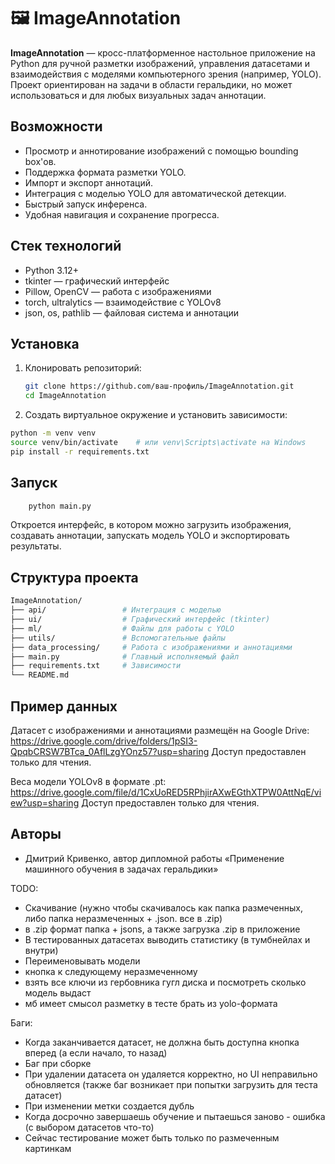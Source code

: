 # 🖼️ ImageAnnotation

**ImageAnnotation** — кросс-платформенное настольное приложение на Python для ручной разметки изображений, управления датасетами и взаимодействия с моделями компьютерного зрения (например, YOLO). Проект ориентирован на задачи в области геральдики, но может использоваться и для любых визуальных задач аннотации.

## Возможности

- Просмотр и аннотирование изображений с помощью bounding box'ов.
- Поддержка формата разметки YOLO.
- Импорт и экспорт аннотаций.
- Интеграция с моделью YOLO для автоматической детекции.
- Быстрый запуск инференса.
- Удобная навигация и сохранение прогресса.

## Стек технологий

- Python 3.12+
- tkinter — графический интерфейс
- Pillow, OpenCV — работа с изображениями
- torch, ultralytics — взаимодействие с YOLOv8
- json, os, pathlib — файловая система и аннотации

## Установка

1. Клонировать репозиторий:
   ```bash
   git clone https://github.com/ваш-профиль/ImageAnnotation.git
   cd ImageAnnotation

2. Создать виртуальное окружение и установить зависимости:

```bash
python -m venv venv
source venv/bin/activate    # или venv\Scripts\activate на Windows
pip install -r requirements.txt
```

## Запуск

```bash
    python main.py
```

Откроется интерфейс, в котором можно загрузить изображения, создавать аннотации, запускать модель YOLO и экспортировать результаты.

## Структура проекта

```bash
ImageAnnotation/
├── api/                 # Интеграция с моделью
├── ui/                  # Графический интерфейс (tkinter)
├── ml/                  # Файлы для работы с YOLO
├── utils/               # Вспомогательные файлы
├── data_processing/     # Работа с изображениями и аннотациями
├── main.py              # Главный исполняемый файл
├── requirements.txt     # Зависимости
└── README.md
```


## Пример данных
Датасет с изображениями и аннотациями размещён на Google Drive:
https://drive.google.com/drive/folders/1pSI3-QpqbCRSW7BTca_0AflLzgYOnz57?usp=sharing
Доступ предоставлен только для чтения.

Веса модели YOLOv8 в формате .pt:
https://drive.google.com/file/d/1CxUoRED5RPhjirAXwEGthXTPW0AttNqE/view?usp=sharing
Доступ предоставлен только для чтения.

## Авторы
- Дмитрий Кривенко, автор дипломной работы «Применение машинного обучения в задачах геральдики»


TODO:
- Скачивание (нужно чтобы скачивалось как папка размеченных, либо папка неразмеченных + .json. все в .zip)
- в .zip формат папка + jsons, а также загрузка .zip в приложение
- В тестированных датасетах выводить статистику (в тумбнейлах и внутри)
- Переименовывать модели
- кнопка к следующему неразмеченному
- взять все ключи из гербовника гугл диска и посмотреть сколько модель выдаст
- мб имеет смысол разметку в тесте брать из yolo-формата

Баги:
- Когда заканчивается датасет, не должна быть доступна кнопка вперед (а если начало, то назад)
- Баг при сборке
- При удалении датасета он удаляется корректно, но UI неправильно обновляется (также баг возникает при попытки загрузить для теста датасет)
- При изменении метки создается дубль
- Когда досрочно завершаешь обучение и пытаешься заново - ошибка (с выбором датасетов что-то)
- Сейчас тестирование может быть только по размеченным картинкам